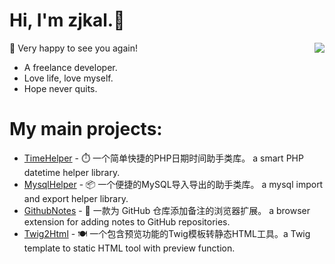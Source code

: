 # Hi, I'm zjkal.👋

<img align="right" src="https://github-readme-stats.vercel.app/api?username=zjkal&show_icons=true&icon_color=238636&text_color=e6edf3&bg_color=0d1117&hide_title=true&hide_border=true" />

🎉 Very happy to see you again!

- A freelance developer.
- Love life, love myself.
- Hope never quits.

# My main projects:

- [TimeHelper](https://github.com/zjkal/time-helper) - ⏱️ 一个简单快捷的PHP日期时间助手类库。 a smart PHP datetime helper library.
- [MysqlHelper](https://github.com/zjkal/mysql-helper) - 📦 一个便捷的MySQL导入导出的助手类库。 a mysql import and export helper library.
- [GithubNotes](https://github.com/zjkal/github-notes) - 📝 一款为 GitHub 仓库添加备注的浏览器扩展。 a browser extension for adding notes to GitHub repositories.
- [Twig2Html](https://github.com/zjkal/twig2html) - 🍽️ 一个包含预览功能的Twig模板转静态HTML工具。a Twig template to static HTML tool with preview function.
